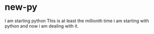 # new-py
I am starting python
This is at least the millionth time i am starting with python and now i am dealing with it. 
